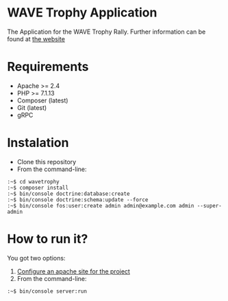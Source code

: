 WAVE Trophy Application
==========

The Application for the WAVE Trophy Rally.
Further information can be found at [the website](https://wavetrophy.com)

Requirements
============

- Apache >= 2.4
- PHP >= 7.1.13
- Composer (latest)
- Git (latest)
- gRPC

Instalation
===========

- Clone this repository
- From the command-line:

```
:~$ cd wavetrophy
:~$ composer install
:~$ bin/console doctrine:database:create
:~$ bin/console doctrine:schema:update --force
:~$ bin/console fos:user:create admin admin@example.com admin --super-admin
```

How to run it?
==============

You got two options:

1. [Configure an apache site for the project](docs/configure_jwtxample_site_in_apache.md)
2. From the command-line:

```
:~$ bin/console server:run
```